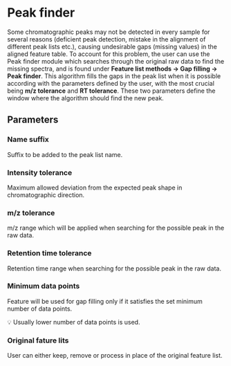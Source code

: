 # Peak finder

Some chromatographic peaks may not be detected in every sample for several reasons (deficient peak detection, mistake in the alignment of different peak lists etc.), causing undesirable gaps (missing values) in the aligned feature table. To account for this problem, the user can use the Peak finder module which searches through the original raw data to find the missing spectra, and is found under **Feature list methods → Gap filling → Peak finder**.
This algorithm fills the gaps in the peak list when it is possible according with the parameters defined by the user, with the most crucial being **m/z tolerance** and **RT tolerance**. These two parameters define the window where the algorithm should find the new peak. 


## Parameters

### Name suffix
Suffix to be added to the peak list name. 

### Intensity tolerance
Maximum allowed deviation from the expected peak shape in chromatographic direction.

### m/z tolerance
m/z range which will be applied when searching for the possible peak in the raw data.

### Retention time tolerance
Retention time range when searching for the possible peak in the raw data.

### Minimum data points
Feature will be used for gap filling only if it satisfies the set minimum number of data points.

:bulb: Usually lower number of data points is used.

### Original fature lits
User can either keep, remove or process in place of the original feature list.

